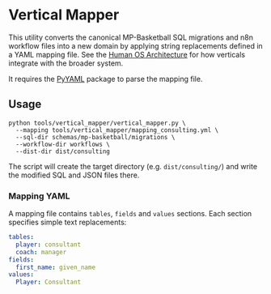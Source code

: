 # Vertical Mapper

This utility converts the canonical MP-Basketball SQL migrations and n8n workflow files
into a new domain by applying string replacements defined in a YAML mapping file.
See the [Human OS Architecture](../../Human_OS_Architecture.md) for how verticals integrate with the broader system.

It requires the [PyYAML](https://pyyaml.org/) package to parse the mapping file.

## Usage

```
python tools/vertical_mapper/vertical_mapper.py \
  --mapping tools/vertical_mapper/mapping_consulting.yml \
  --sql-dir schemas/mp-basketball/migrations \
  --workflow-dir workflows \
  --dist-dir dist/consulting
```

The script will create the target directory (e.g. `dist/consulting/`) and write the
modified SQL and JSON files there.

### Mapping YAML

A mapping file contains `tables`, `fields` and `values` sections. Each section
specifies simple text replacements:

```yaml
tables:
  player: consultant
  coach: manager
fields:
  first_name: given_name
values:
  Player: Consultant
```

